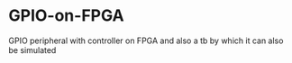 # GPIO-on-FPGA
GPIO peripheral with controller on FPGA and also a tb by which it can also be simulated
